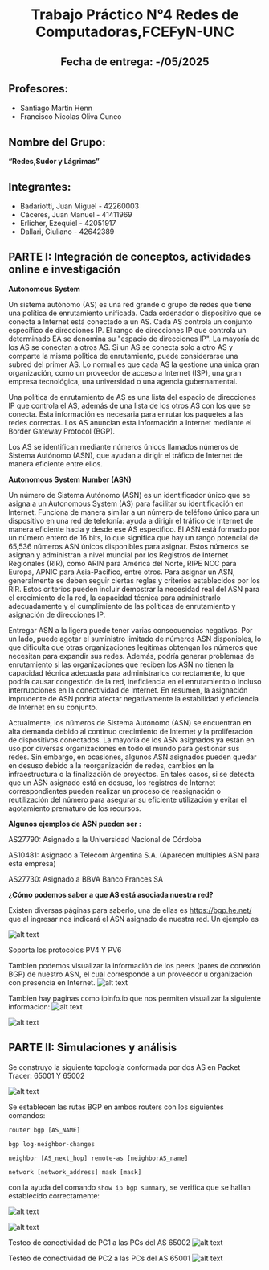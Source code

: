 <div style="text-align: center;">
 

# Trabajo Práctico N°4 Redes de Computadoras,FCEFyN-UNC #
## Fecha de entrega: -/05/2025 ##

</div>

## Profesores: ##
- Santiago Martin Henn
- Francisco Nicolas Oliva Cuneo

## Nombre del Grupo: ##
 **“Redes,Sudor y Lágrimas”** 

## Integrantes: ##
- Badariotti, Juan Miguel - 42260003
- Cáceres, Juan Manuel - 41411969
- Erlicher, Ezequiel - 42051917
- Dallari, Giuliano - 42642389

## PARTE I: Integración de conceptos, actividades online e investigación ##

**Autonomous System**

Un sistema autónomo (AS) es una red grande o grupo de redes que tiene una política de enrutamiento unificada. Cada ordenador o dispositivo que se conecta a Internet está conectado a un AS. Cada AS controla un conjunto específico de direcciones IP. El rango de direcciones IP que controla un determinado EA se denomina su "espacio de direcciones IP". La mayoría de los AS se conectan a otros AS. Si un AS se conecta solo a otro AS y comparte la misma política de enrutamiento, puede considerarse una subred del primer AS. Lo normal es que cada AS la gestione una única gran organización, como un proveedor de acceso a Internet (ISP), una gran empresa tecnológica, una universidad o una agencia gubernamental.

Una política de enrutamiento de AS es una lista del espacio de direcciones IP que controla el AS, además de una lista de los otros AS con los que se conecta. Esta información es necesaria para enrutar los paquetes a las redes correctas. Los AS anuncian esta información a Internet mediante el Border Gateway Protocol (BGP).

Los AS se identifican mediante números únicos llamados números de Sistema Autónomo (ASN), que ayudan a dirigir el tráfico de Internet de manera eficiente entre ellos.

**Autonomous System Number (ASN)**

Un número de Sistema Autónomo (ASN) es un identificador único que se asigna a un Autonomous System (AS) para facilitar su identificación en Internet. Funciona de manera similar a un número de teléfono único para un dispositivo en una red de telefonía: ayuda a dirigir el tráfico de Internet de manera eficiente hacia y desde ese AS específico.
El ASN está formado por un número entero de 16 bits, lo que significa que hay un rango potencial de 65,536 números ASN únicos disponibles para asignar. Estos números se asignan y administran a nivel mundial por los Registros de Internet Regionales (RIR), como ARIN para América del Norte, RIPE NCC para Europa, APNIC para Asia-Pacífico, entre otros.
Para asignar un ASN, generalmente se deben seguir ciertas reglas y criterios establecidos por los RIR. Estos criterios pueden incluir demostrar la necesidad real del ASN para el crecimiento de la red, la capacidad técnica para administrarlo adecuadamente y el cumplimiento de las políticas de enrutamiento y asignación de direcciones IP.

Entregar ASN a la ligera puede tener varias consecuencias negativas. Por un lado, puede agotar el suministro limitado de números ASN disponibles, lo que dificulta que otras organizaciones legítimas obtengan los números que necesitan para expandir sus redes. Además, podría generar problemas de enrutamiento si las organizaciones que reciben los ASN no tienen la capacidad técnica adecuada para administrarlos correctamente, lo que podría causar congestión de la red, ineficiencia en el enrutamiento o incluso interrupciones en la conectividad de Internet. En resumen, la asignación imprudente de ASN podría afectar negativamente la estabilidad y eficiencia de Internet en su conjunto.

Actualmente, los números de Sistema Autónomo (ASN) se encuentran en alta demanda debido al continuo crecimiento de Internet y la proliferación de dispositivos conectados. La mayoría de los ASN asignados ya están en uso por diversas organizaciones en todo el mundo para gestionar sus redes. Sin embargo, en ocasiones, algunos ASN asignados pueden quedar en desuso debido a la reorganización de redes, cambios en la infraestructura o la finalización de proyectos. En tales casos, si se detecta que un ASN asignado está en desuso, los registros de Internet correspondientes pueden realizar un proceso de reasignación o reutilización del número para asegurar su eficiente utilización y evitar el agotamiento prematuro de los recursos.

**Algunos ejemplos de ASN pueden ser :** 

AS27790: Asignado a la Universidad Nacional de Córdoba

AS10481: Asignado a Telecom Argentina S.A. (Aparecen multiples ASN para esta empresa)

AS27730: Asignado a BBVA Banco Frances SA

**¿Cómo podemos saber a que AS está asociada nuestra red?**

Existen diversas páginas para saberlo, una de ellas es https://bgp.he.net/ que al ingresar nos indicará el ASN asignado de nuestra red. Un ejemplo es 

![alt text](image.png)


Soporta los protocolos PV4 Y PV6



Tambien podemos visualizar la información de los peers (pares de conexión BGP) de nuestro ASN, el cual corresponde a un proveedor u organización con presencia en Internet. 
![alt text](image-1.png)


Tambien hay paginas como ipinfo.io que nos permiten visualizar la siguiente informacion:
![alt text](image-2.png)

![alt text](image-3.png)


## PARTE II: Simulaciones y análisis ##

Se construyo la siguiente topología conformada por dos AS en Packet Tracer: 65001 Y 65002

![alt text](Network_topology.jpeg)


Se establecen las rutas BGP en ambos routers con los siguientes comandos:

`router bgp [AS_NAME]`

`bgp log-neighbor-changes`

`neighbor [AS_next_hop] remote-as [neighborAS_name]`

`network [network_address] mask [mask]`

con la ayuda del comando `show ip bgp summary`, se verifica que se hallan establecido correctamente:

![alt text](<summary BGP Router 0.jpeg>)

![alt text](<summary BGP Router 1.jpeg>)


Testeo de conectividad de PC1 a las PCs del AS 65002
![alt text](<ping  PC1 a PC2 y PC3.jpeg>)

Testeo de conectividad de PC2 a las PCs del AS 65001
![alt text](<Ping PC2 a PC0 y PC1.jpeg>)

